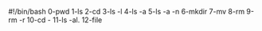 #!/bin/bash
0-pwd
1-ls
2-cd
3-ls -l
4-ls -a
5-ls -a -n
6-mkdir
7-mv
8-rm
9-rm -r
10-cd -
11-ls -al.
12-file
